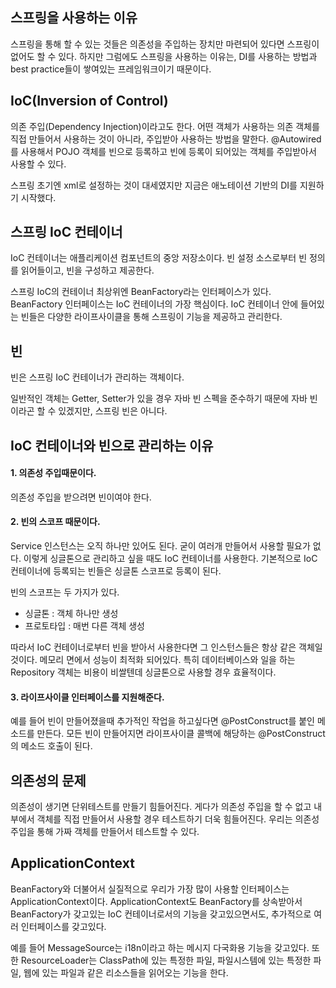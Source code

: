 ## 스프링을 사용하는 이유

스프링을 통해 할 수 있는 것들은 의존성을 주입하는 장치만 마련되어 있다면 스프링이 없어도 할 수 있다. 하지만 그럼에도 스프링을 사용하는 이유는, DI를 사용하는 방법과 best practice들이 쌓여있는 프레임워크이기 때문이다.



## IoC(Inversion of Control)

의존 주입(Dependency Injection)이라고도 한다. 어떤 객체가 사용하는 의존 객체를 직접 만들어서 사용하는 것이 아니라, 주입받아 사용하는 방법을 말한다. @Autowired를 사용해서 POJO 객체를 빈으로 등록하고 빈에 등록이 되어있는 객체를 주입받아서 사용할 수 있다.

스프링 초기엔 xml로 설정하는 것이 대세였지만 지금은 애노테이션 기반의 DI를 지원하기 시작했다.



## 스프링 IoC 컨테이너

IoC 컨테이너는 애플리케이션 컴포넌트의 중앙 저장소이다. 빈 설정 소스로부터 빈 정의를 읽어들이고, 빈을 구성하고 제공한다.

스프링 IoC의 컨테이너 최상위엔 BeanFactory라는 인터페이스가 있다. BeanFactory 인터페이스는 IoC 컨테이너의 가장 핵심이다. IoC 컨테이너 안에 들어있는 빈들은 다양한 라이프사이클을 통해 스프링이 기능을 제공하고 관리한다. 



## 빈

빈은 스프링 IoC 컨테이너가 관리하는 객체이다. 

일반적인 객체는 Getter, Setter가 있을 경우 자바 빈 스펙을 준수하기 때문에 자바 빈이라곤 할 수 있겠지만, 스프링 빈은 아니다.

 

## IoC 컨테이너와 빈으로 관리하는 이유

#### 1. 의존성 주입때문이다.

의존성 주입을 받으려면 빈이여야 한다.

#### 2. 빈의 스코프 때문이다.

Service 인스턴스는 오직 하나만 있어도 된다. 굳이 여러개 만들어서 사용할 필요가 없다. 이렇게 싱글톤으로 관리하고 싶을 때도 IoC 컨테이너를 사용한다. 기본적으로 IoC 컨테이너에 등록되는 빈들은 싱글톤 스코프로 등록이 된다.

빈의 스코프는 두 가지가 있다.

- 싱글톤 : 객체 하나만 생성
- 프로토타입 : 매번 다른 객체 생성

따라서 IoC 컨테이너로부터 빈을 받아서 사용한다면 그 인스턴스들은 항상 같은 객체일 것이다. 메모리 면에서 성능이 최적화 되어있다. 특히 데이터베이스와 일을 하는 Repository 객체는 비용이 비쌀텐데 싱글톤으로 사용할 경우 효율적이다.

#### 3. 라이프사이클 인터페이스를 지원해준다.

예를 들어 빈이 만들어졌을때 추가적인 작업을 하고싶다면 @PostConstruct를 붙인 메소드를 만든다. 모든 빈이 만들어지면 라이프사이클 콜백에 해당하는 @PostConstruct의 메소드 호출이 된다.



## 의존성의 문제

의존성이 생기면 단위테스트를 만들기 힘들어진다. 게다가 의존성 주입을 할 수 없고 내부에서 객체를 직접 만들어서 사용할 경우 테스트하기 더욱 힘들어진다. 우리는 의존성 주입을 통해 가짜 객체를 만들어서 테스트할 수 있다.



## ApplicationContext

BeanFactory와 더불어서 실질적으로 우리가 가장 많이 사용할 인터페이스는 ApplicationContext이다. ApplicationContext도 BeanFactory를 상속받아서 BeanFactory가 갖고있는 IoC 컨테이너로서의 기능을 갖고있으면서도, 추가적으로 여러 인터페이스를 갖고있다.

예를 들어 MessageSource는 i18n이라고 하는 메시지 다국화용 기능을 갖고있다. 또한 ResourceLoader는 ClassPath에 있는 특정한 파일, 파일시스템에 있는 특정한 파일, 웹에 있는 파일과 같은 리소스들을 읽어오는 기능을 한다.